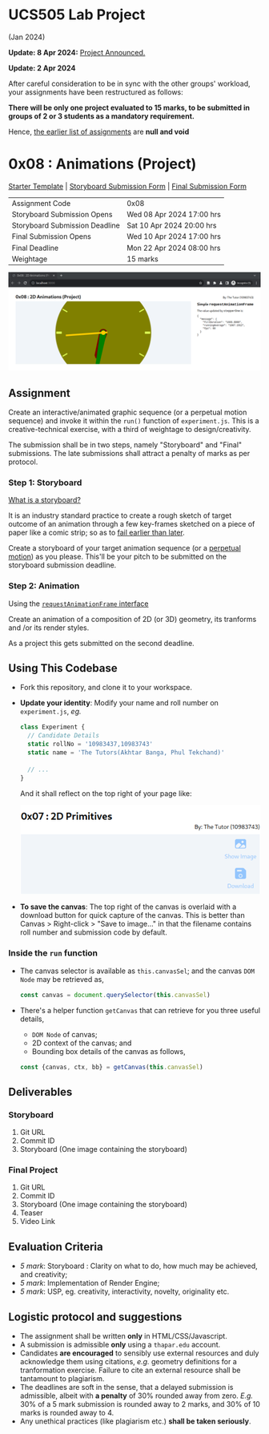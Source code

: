 # UCS505 Lab Project
(Jan 2024)

**Update: 8 Apr 2024:** [Project Announced.](#0x08--animations-project)

**Update: 2 Apr 2024**

After careful consideration to be in sync with the
other groups' workload, your assignments have been
restructured as follows:

**There will be only one project evaluated to 15 marks,
to be submitted in groups of 2 or 3 students as a
mandatory requirement.**

Hence, [the earlier list of
assignments](./README.orig.md) are **null and void**


# 0x08 : Animations (Project) #

[Starter
Template](https://github.com/tiet-ucs505/0x08-2d-animation-project)
| [Storyboard Submission Form](https://docs.google.com/forms/d/e/1FAIpQLSed6kxNCwgWZhej7wNamH5KpcSx03WXtDFQN0u1yLY7AaQ5sQ/viewform?usp=pp_url&entry.1189318782=3CO6&entry.294246879=109538745%3A%20Title%20Cased%20Name%0A109538457%3A%20Another%20Name%0A109538547%3A%20One%20More%20Name&entry.117129202=The+Punjab+Kings&entry.1197422271=https://github.com/pbks0000/0x08) | [Final Submission Form](https://docs.google.com/forms/d/e/1FAIpQLSfqPOC6JAZbnGd6d7kflzy94OFvDiBj654cON969e5US9b0zg/viewform?usp=pp_url&entry.1189318782=3CO6&entry.294246879=109538745%3A%20Title%20Cased%20Name%0A109538457%3A%20Another%20Name%0A109538547%3A%20One%20More%20Name&entry.117129202=The+Punjab+Kings&entry.1197422271=https://github.com/pbks0000/0x08)

|                                |                           |
|--------------------------------|---------------------------|
| Assignment Code                | 0x08                      |
| Storyboard Submission Opens    | Wed 08 Apr 2024 17:00 hrs |
| Storyboard Submission Deadline | Sat 10 Apr 2024 20:00 hrs |
| Final Submission Opens         | Wed 10 Apr 2024 17:00 hrs |
| Final Deadline                 | Mon 22 Apr 2024 08:00 hrs |
| Weightage                      | 15 marks                  |

![](./assets/0x08.png)

## Assignment ##

Create an interactive/animated graphic sequence (or a
perpetual motion sequence) and invoke it within the
`run()` function of `experiment.js`.  This is a
creative-technical exercise, with a third of weightage
to design/creativity.

The submission shall be in two steps, namely
"Storyboard" and "Final" submissions.  The late
submissions shall attract a penalty of marks as per
protocol.

### Step 1: Storyboard ###

[What is a
storyboard?](https://www.google.com/search?hl=en&q=what%20is%20storyboarding#ip=1)

It is an industry standard practice to create a rough
sketch of target outcome of an animation through a few
key-frames sketched on a piece of paper like a comic
strip; so as to [fail earlier than
later](https://hbr.org/2011/04/failing-by-design).

Create a storyboard of your target animation sequence
(or a [perpetual
motion](https://www.google.com/search?q=perpetual+motion))
as you please.  This'll be your pitch to be submitted
on the storyboard submission deadline.

### Step 2: Animation ###

Using the [`requestAnimationFrame`
interface](https://developer.mozilla.org/en-US/docs/Web/API/window/requestAnimationFrame) 

Create an animation of a composition of 2D (or 3D)
geometry, its tranforms and /or its render styles.

As a project this gets submitted on the second
deadline.

## Using This Codebase ##

+ Fork this repository, and clone it to your workspace.
+ **Update your identity**: Modify your name and
  roll number on `experiment.js`, *eg.*

  ```javascript
  class Experiment {
    // Candidate Details
    static rollNo = '10983437,10983743'
    static name = 'The Tutors(Akhtar Banga, Phul Tekchand)'

    // ...
  }
  ```
  And it shall reflect on the top right of your page
  like:
  
  ![](./assets/name-roll-example.png)
+ **To save the canvas**: The top right of the canvas
  is overlaid with a download button for quick capture
  of the canvas.  This is better than Canvas >
  Right-click > "Save to image..." in that the filename
  contains roll number and submission code by default.

### Inside the `run` function ###

+ The canvas selector is available as `this.canvasSel`;
  and the canvas `DOM Node` may be retrieved as,
  
  ```javascript
  const canvas = document.querySelector(this.canvasSel)
  ```
+ There's a helper function `getCanvas` that can
  retrieve for you three useful details,
  + `DOM Node` of canvas;
  + 2D context of the canvas; and 
  + Bounding box details of the canvas as follows,
  
  ```javascript
  const {canvas, ctx, bb} = getCanvas(this.canvasSel)
  ```

## Deliverables ##

### Storyboard ###

1. Git URL
2. Commit ID
3. Storyboard (One image containing the storyboard)

### Final Project ###

1. Git URL
2. Commit ID
3. Storyboard (One image containing the storyboard)
3. Teaser
4. Video Link

## Evaluation Criteria ##

+ *5 mark*: Storyboard : Clarity on what to do, how
  much may be achieved, and creativity;
+ *5 mark*: Implementation of Render Engine;
+ *5 mark*: USP, eg. creativity, interactivity,
  novelty, originality etc.

## Logistic protocol and suggestions ##
+ The assignment shall be written **only** in
  HTML/CSS/Javascript.
+ A submission is admissible **only** using a
  `thapar.edu` account.
+ Candidates **are encouraged** to sensibly use
  external resources and duly acknowledge them using
  citations, *e.g.*  geometry definitions for a
  tranformation exercise.  Failure to cite an external
  resource shall be tantamount to plagiarism.
+ The deadlines are soft in the sense, that a delayed
  submission is admissible, albeit with **a penalty**
  of 30% rounded away from zero. *E.g.* 30% of a 5 mark
  submission is rounded away to 2 marks, and 30% of 10
  marks is rounded away to 4.
+ Any unethical practices (like plagiarism etc.)
  **shall be taken seriously**.
